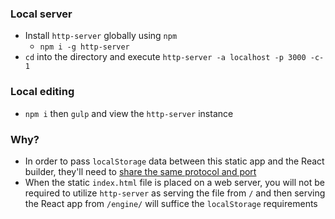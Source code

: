 ### Local server
- Install `http-server` globally using `npm`
  - `npm i -g http-server`
- `cd` into the directory and execute `http-server -a localhost -p 3000 -c-1`

### Local editing
- `npm i` then `gulp` and view the `http-server` instance

### Why?
- In order to pass `localStorage` data between this static app and the React builder, they'll need to [share the same protocol and port](https://developer.mozilla.org/en-US/docs/Web/JavaScript/Same_origin_policy_for_JavaScript)
- When the static `index.html` file is placed on a web server, you will not be required to utilize `http-server` as serving the file from `/` and then serving the React app from `/engine/` will suffice the `localStorage` requirements
